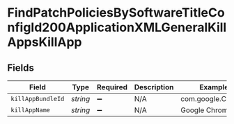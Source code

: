 # FindPatchPoliciesBySoftwareTitleConfigId200ApplicationXMLGeneralKillAppsKillApp


## Fields

| Field              | Type               | Required           | Description        | Example            |
| ------------------ | ------------------ | ------------------ | ------------------ | ------------------ |
| `killAppBundleId`  | *string*           | :heavy_minus_sign: | N/A                | com.google.Chrome  |
| `killAppName`      | *string*           | :heavy_minus_sign: | N/A                | Google Chrome.app  |